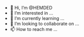 - 👋 Hi, I’m @HEMDED
- 👀 I’m interested in ...
- 🌱 I’m currently learning ...
- 💞️ I’m looking to collaborate on ...
- 📫 How to reach me ...

<!---
HEMDED/HEMDED is a ✨ special ✨ repository because its `README.md` (this file) appears on your GitHub profile.
You can click the Preview link to take a look at your changes.
--->
